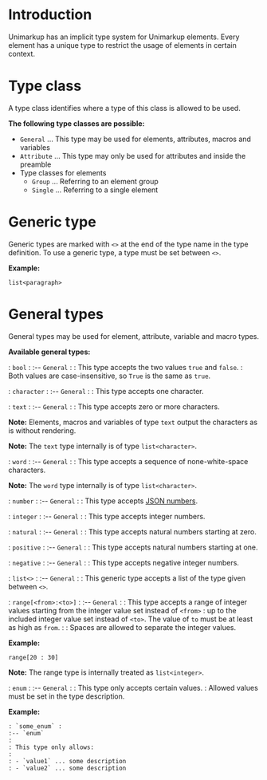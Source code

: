 # Introduction

Unimarkup has an implicit type system for Unimarkup elements. Every element has a unique type to restrict the usage of elements in certain context.

# Type class

A type class identifies where a type of this class is allowed to be used.

**The following type classes are possible:**

- `General` ... This type may be used for elements, attributes, macros and variables
- `Attribute` ... This type may only be used for attributes and inside the preamble
- Type classes for elements
	- `Group` ... Referring to an element group
	- `Single` ... Referring to a single element

# Generic type

Generic types are marked with `<>` at the end of the type name in the type definition.
To use a generic type, a type must be set between `<>`.

**Example:**

~~~
list<paragraph>
~~~

# General types

General types may be used for element, attribute, variable and macro types.

**Available general types:**

: `bool` :
:-- `General`
:
: This type accepts the two values `true` and `false`.
: Both values are case-insensitive, so `True` is the same as `true`.

: `character` :
:-- `General`
:
: This type accepts one character.

: `text` :
:-- `General`
:
: This type accepts zero or more characters.

**Note:** Elements, macros and variables of type `text` output the characters as is without rendering.

**Note:** The `text` type internally is of type `list<character>`.

: `word` :
:-- `General`
:
: This type accepts a sequence of none-white-space characters.

**Note:** The `word` type internally is of type `list<character>`.

: `number` :
:-- `General`
:
: This type accepts [JSON numbers](https://restfulapi.net/json-data-types/).

: `integer` :
:-- `General`
:
: This type accepts integer numbers.

: `natural` :
:-- `General`
:
: This type accepts natural numbers starting at zero.

: `positive` :
:-- `General`
:
: This type accepts natural numbers starting at one.

: `negative` :
:-- `General`
:
: This type accepts negative integer numbers.

: `list<>` :
:-- `General`
:
: This generic type accepts a list of the type given between `<>`.

: `range[<from>:<to>]` :
:-- `General`
:
: This type accepts a range of integer values starting from the integer value set instead of `<from>`
: up to the included integer value set instead of `<to>`. The value of `to` must be at least as high as `from`.
:
: Spaces are allowed to separate the integer values.

**Example:**

~~~
range[20 : 30]
~~~

**Note:** The range type is internally treated as `list<integer>`.

: `enum` :
:-- `General`
:
: This type only accepts certain values.
: Allowed values must be set in the type description.

**Example:**

~~~
: `some_enum` :
:-- `enum`
:
: This type only allows:
:
: - `value1` ... some description
: - `value2` ... some description
~~~
